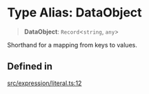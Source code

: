 # Type Alias: DataObject

> **DataObject**: `Record`\<`string`, `any`\>

Shorthand for a mapping from keys to values.

## Defined in

[src/expression/literal.ts:12](https://github.com/GamerGirlandCo/datacore/blob/7f32893e5430e552f1b1164e828ac7a411d6e24f/src/expression/literal.ts#L12)
